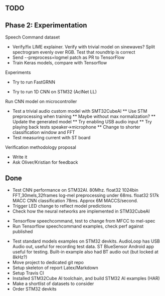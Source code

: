 

## TODO

## Phase 2: Experimentation


Speech Command dataset

* Verify/fix LIME explainer. Verify with trivial model on sinewaves?
Split spectrogram evenly over RGB. Test that roundtrip is correct
* Send --preprocess=logmel patch as PR to TensorFlow
* Train Keras models, compare with Tensorflow

Experiments

* Try to run FastGRNN
- Try to run 1D CNN on STM32 (AclNet LL)

Run CNN model on microcontroller

- Test a trivial audio custom model with SMT32CubeAI
** Use STM preprocessing when training
** Maybe without max normalization?
** Update the generated model
** Try enabling USB audio input
** Try playing back tests speaker->microphone
** Change to shorter classification window and FFT
- Test measuring current with ST board

Verification methodology proposal

- Write it
- Ask Oliver/Kristian for feedback

## Done

- Test CNN performance on STM32AI. 80Mhz.
float32 1024bin FFT,30mels,32frames log-mel preprocessing under 68ms.
float32 517k MACC CNN classification 78ms. Approx 6M MACCS/second.
- Trigger LED change to reflect model predictions
- Check how the neural networks are implemented in STM32CubeAI
* Tensorflow speechcommand, test to change from MFCC to mel-spec
* Run Tensorflow speechcommand examples, check perf against published
- Test standard models examples on STM32 devkits.
AudioLoop has USB Audio out, useful for recording test data.
ST BlueSensor Android app useful for testing.
Built-in example also had BT audio out (but locked at 8kHz?)
- Move project to dedicated git repo
- Setup skeleton of report Latex/Markdown
- Setup Travis CI
- Installed STM32Cube AI toolchain, and build STM32 AI examples (HAR)
- Make a shortlist of datasets to consider
- Order STM32 devkits


